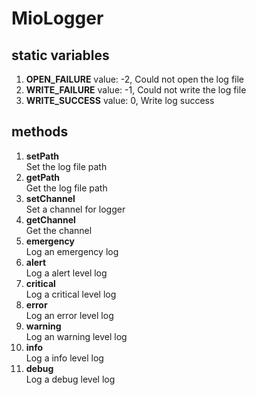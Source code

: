 # MioLogger

## static variables
1. **OPEN\_FAILURE**   value: -2, Could not open the log file
2. **WRITE\_FAILURE**  value: -1, Could not write the log file
3. **WRITE\_SUCCESS**  value:  0, Write log success

## methods
1. **setPath**  
    Set the log file path  
2. **getPath**  
    Get the log file path  
3. **setChannel**  
    Set a channel for logger  
4. **getChannel**  
    Get the channel  
5. **emergency**  
    Log an emergency log  
6. **alert**  
    Log a alert level log  
7. **critical**  
    Log a critical level log  
8. **error**  
    Log an error level log  
9. **warning**  
    Log an warning level log  
10. **info**  
    Log a info level log  
11. **debug**  
    Log a debug level log  
